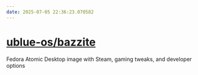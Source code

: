 ```yaml
---
date: 2025-07-05 22:36:23.070582
---
```


# [ublue-os/bazzite](https://github.com/ublue-os/bazzite)

Fedora Atomic Desktop image with Steam, gaming tweaks, and developer options